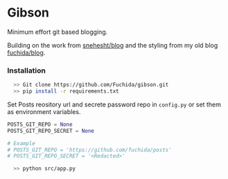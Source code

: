 # Gibson
Minimum effort git based blogging.

Building on the work from [snehesht/blog](https://github.com/snehesht/blog) and the styling from
my old blog [fuchida/blog](https://github.com/Fuchida/Archive/tree/master/blog.fuchida.me).

### Installation

```sh
  >> Git clone https://github.com/Fuchida/gibson.git
  >> pip install -r requirements.txt
```

Set Posts reository url and secrete password repo in `config.py`
or set them as environment variables.

```python
POSTS_GIT_REPO = None
POSTS_GIT_REPO_SECRET = None

# Example
# POSTS_GIT_REPO = 'https://github.com/fuchida/posts'
# POSTS_GIT_REPO_SECRET = '<Redacted>'
```

```sh
  >> python src/app.py
```

